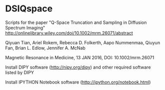 # DSIQspace
Scripts for the paper "Q-Space Truncation and Sampling in Diffusion Spectrum Imaging"
http://onlinelibrary.wiley.com/doi/10.1002/mrm.26071/abstract

Qiyuan Tian, Ariel Rokem, Rebecca D. Folkerth, Aapo Nummenmaa, Qiuyun Fan, Brian L. Edlow, Jennifer A. McNab

Magnetic Resonance in Medicine, 13 JAN 2016, DOI: 10.1002/mrm.26071

Install DIPY software (http://nipy.org/dipy) and other required software listed by DIPY

Install IPYTHON Notebook software (http://ipython.org/notebook.html)
